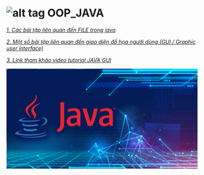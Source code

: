 # ![alt tag](https://github.com/NguyenHuuNhan1912/NguyenHuuNhan1912/blob/main/java_93883.ico) **OOP_JAVA**

[*1. Các bài tập liên quan đến FILE trong java*](https://github.com/NguyenHuuNhan1912/OOP_JAVA/tree/master/Java_Advanced/File_Java)

[*2. Một số bài tập liên quan đến giao diện đồ họa người dùng (GUI / Graphic user interface)*](https://github.com/NguyenHuuNhan1912/OOP_JAVA/tree/master/Java_Advanced/Java_GUI)

[*3. Link tham khảo video tutorial JAVA GUI*](https://www.youtube.com/watch?v=Kmgo00avvEw&t=14385s)

![alt tag](https://github.com/NguyenHuuNhan1912/NguyenHuuNhan1912/blob/main/i14.jpg)

